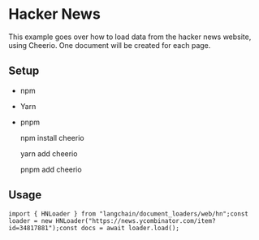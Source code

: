 Hacker News
===========

This example goes over how to load data from the hacker news website, using Cheerio. One document will be created for each page.

Setup[​](#setup "Direct link to Setup")
---------------------------------------

*   npm
*   Yarn
*   pnpm

    npm install cheerio

    yarn add cheerio

    pnpm add cheerio

Usage[​](#usage "Direct link to Usage")
---------------------------------------

    import { HNLoader } from "langchain/document_loaders/web/hn";const loader = new HNLoader("https://news.ycombinator.com/item?id=34817881");const docs = await loader.load();